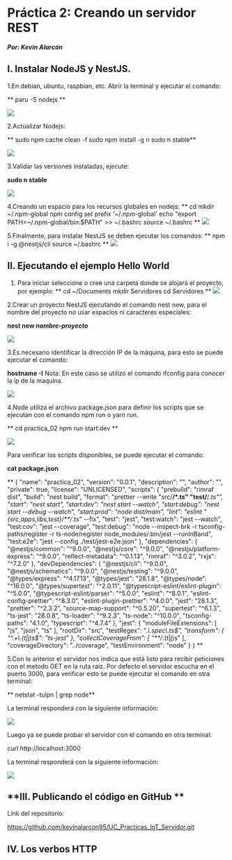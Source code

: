 
# Práctica 2: Creando un servidor REST

***Por: Kevin Alarcón***

## **I. Instalar NodeJS y NestJS.**

1.En debian, ubuntu, raspbian, etc. Abrir la terminal y ejecutar el comando:

  ** paru -S nodejs **
  
  ![](https://github.com/kevinalarcon95/SEMANTIC-WEB-OF-THINGS/blob/main/Practica%202/Practica%202/Imagenes/INstalaci%C3%B3n%20nodejs.jpg)

2.Actualizar Nodejs:

 ** 
 sudo npm cache clean -f
 sudo npm install -g n
 sudo n stable**
 
 ![](https://github.com/kevinalarcon95/SEMANTIC-WEB-OF-THINGS/blob/main/Practica%202/Practica%202/Imagenes/Actualizacion%20nodejs.jpg)
 
 3.Validar las versiones instaladas, ejecute:

**sudo n stable**

![](https://github.com/kevinalarcon95/SEMANTIC-WEB-OF-THINGS/blob/main/Practica%202/Practica%202/Imagenes/verificar%20version.jpg)

4.Creando un espacio para los recursos globales en nodejs:
**
cd
mkdir ~/.npm-global
npm config set prefix '~/.npm-global'
echo "export PATH=~/.npm-global/bin:$PATH" >> ~/.bashrc
source ~/.bashrc
**
![](https://github.com/kevinalarcon95/SEMANTIC-WEB-OF-THINGS/blob/main/Practica%202/Practica%202/Imagenes/Creando%20directorio.jpg)

5.Finalmente, para instalar NestJS se deben ejecutar los comandos:
**
npm i -g @nestjs/cli
source ~/.bashrc
**
![](https://github.com/kevinalarcon95/SEMANTIC-WEB-OF-THINGS/blob/main/Practica%202/Practica%202/Imagenes/instalacion%20NetJs.jpg)

## **II. Ejecutando el ejemplo Hello World**
 
1. Para iniciar seleccione o cree una carpeta donde se alojará el proyecto, por ejemplo:
**
cd ~/Documents
mkdir Servidores
cd Servidores
**
![](https://github.com/kevinalarcon95/SEMANTIC-WEB-OF-THINGS/blob/main/Practica%202/Practica%202/Imagenes/directorio.jpg)

2.Crear un proyecto NestJS ejecutando el comando nest new, para el nombre del proyecto no usar espacios ni caracteres especiales:

**nest new *nombre-proyecto***

![](https://github.com/kevinalarcon95/SEMANTIC-WEB-OF-THINGS/blob/main/Practica%202/Practica%202/Imagenes/creacion%20del%20proyecto.jpg)

3.Es necesario identificar la dirección IP de la máquina, para esto se puede ejecutar el comando:

**hostname -I**
Nota: En este caso se utilizó el comando ifconfig para conocer la ip de la maquina.

![](https://github.com/kevinalarcon95/SEMANTIC-WEB-OF-THINGS/blob/main/Practica%202/Practica%202/Imagenes/ip%20de%20la%20maquina.jpg)

4.Node utiliza el archivo package.json para definir los scripts que se ejecutan con el comando npm run o yarn run. 

**
cd practica_02
npm run start:dev
**

![](https://github.com/kevinalarcon95/SEMANTIC-WEB-OF-THINGS/blob/main/Practica%202/Practica%202/Imagenes/package.jpg)

Para verificar los scripts disponibles, se puede ejecutar el comando:

**cat package.json**

**
{
  "name": "practica_02",
  "version": "0.0.1",
  "description": "",
  "author": "",
  "private": true,
  "license": "UNLICENSED",
  "scripts": {
    "prebuild": "rimraf dist",
    "build": "nest build",
    "format": "prettier --write \"src/**/*.ts\" \"test/**/*.ts\"",
    "start": "nest start",
    "start:dev": "nest start --watch",
    "start:debug": "nest start --debug --watch",
    "start:prod": "node dist/main",
    "lint": "eslint \"{src,apps,libs,test}/**/*.ts\" --fix",
    "test": "jest",
    "test:watch": "jest --watch",
    "test:cov": "jest --coverage",
    "test:debug": "node --inspect-brk -r tsconfig-paths/register -r ts-node/register node_modules/.bin/jest --runInBand",
    "test:e2e": "jest --config ./test/jest-e2e.json"
  },
  "dependencies": {
    "@nestjs/common": "^9.0.0",
    "@nestjs/core": "^9.0.0",
    "@nestjs/platform-express": "^9.0.0",
    "reflect-metadata": "^0.1.13",
    "rimraf": "^3.0.2",
    "rxjs": "^7.2.0"
  },
  "devDependencies": {
    "@nestjs/cli": "^9.0.0",
    "@nestjs/schematics": "^9.0.0",
    "@nestjs/testing": "^9.0.0",
    "@types/express": "^4.17.13",
    "@types/jest": "28.1.8",
    "@types/node": "^16.0.0",
    "@types/supertest": "^2.0.11",
    "@typescript-eslint/eslint-plugin": "^5.0.0",
    "@typescript-eslint/parser": "^5.0.0",
    "eslint": "^8.0.1",
    "eslint-config-prettier": "^8.3.0",
    "eslint-plugin-prettier": "^4.0.0",
    "jest": "28.1.3",
    "prettier": "^2.3.2",
    "source-map-support": "^0.5.20",
    "supertest": "^6.1.3",
    "ts-jest": "28.0.8",
    "ts-loader": "^9.2.3",
    "ts-node": "^10.0.0",
    "tsconfig-paths": "4.1.0",
    "typescript": "^4.7.4"
  },
  "jest": {
    "moduleFileExtensions": [
      "js",
      "json",
      "ts"
    ],
    "rootDir": "src",
    "testRegex": ".*\\.spec\\.ts$",
    "transform": {
      "^.+\\.(t|j)s$": "ts-jest"
    },
    "collectCoverageFrom": [
      "**/*.(t|j)s"
    ],
    "coverageDirectory": "../coverage",
    "testEnvironment": "node"
  }
}
**

5.Con lo anterior el servidor nos indica que está listo para recibir peticiones con el metodo GET en la ruta raíz. Por defecto el servidor escucha en el puerto 3000, para verificar esto se puede ejecutar el comando en otra terminal:

** netstat -tulpn | grep node**

La terminal responderá con la siguiente información:

![](https://github.com/kevinalarcon95/SEMANTIC-WEB-OF-THINGS/blob/main/Practica%202/Practica%202/Imagenes/respuesta%20servidor.jpg)

Luego ya se puede probar el servidor con el comando en otra terminal:

curl http://localhost:3000

La terminal responderá con la siguiente información:

![](https://github.com/kevinalarcon95/SEMANTIC-WEB-OF-THINGS/blob/main/Practica%202/Practica%202/Imagenes/Hello.jpg)

## **III. Publicando el código en GitHub **

Link del repositorio:

https://github.com/kevinalarcon95/UC_Practicas_IoT_Servidor.git

## **IV. Los verbos HTTP**


